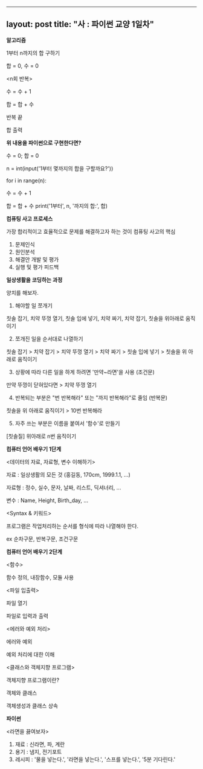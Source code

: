 ----
layout: post
title: "사 : 파이썬 교양 1일차"
----

**알고리즘**

1부터 n까지의 합 구하기

합 = 0, 수 = 0

<n회 반복>

수 = 수 + 1

합 = 합 + 수

반복 끝

합 출력

**위 내용을 파이썬으로 구현한다면?**

수 = 0; 합 = 0

n = int(input('1부터 몇까지의 합을 구할까요?'))

for i in range(n):

  수 = 수 + 1
  
  합 = 합 + 수
 print('1부터', n, '까지의 합:', 합)
 
 
 **컴퓨팅 사고 프로세스**
 
 가장 합리적이고 효율적으로 문제를 해결하고자 하는 것이 컴퓨팅 사고의 핵심
 
 1) 문제인식
 2) 원인분석
 3) 해결안 개발 및 평가
 4) 실행 및 평가 피드백

**일상생활을 코딩하는 과정**

양치를 해보자.

1) 해야할 일 쪼개기

칫솔 잡기, 치약 뚜껑 열기, 칫솔 입에 넣기, 치약 짜기, 치약 잡기, 칫솔을 위아래로 움직이기

2) 쪼개진 일을 순서대로 나열하기

칫솔 잡기 > 치약 잡기 > 치약 뚜껑 열기 >  치약 짜기 > 칫솔 입에 넣기 > 칫솔을 위 아래로 움직이기

3) 상황에 따라 다른 일을 하게 하려면 '만약~라면'을 사용 (조건문)

만약 뚜껑이 닫혀있다면 > 치약 뚜껑 열기

4) 반복되는 부분은 "번 반복해라" 또는 "까지 반복해라"로 줄임 (반복문)

칫솔을 위 아래로 움직이기 > 10번 반복해라

5) 자주 쓰는 부분은 이름을 붙여서 '함수'로 만들기

[칫솔질] 위아래로 n번 움직이기

**컴퓨터 언어 배우기 1단계**

<데이터의 자료, 자료형, 변수 이해하기>

자료 : 일상생활의 모든 것 (홍길동, 170cm, 1999.1.1, ...)

자료형 : 정수, 실수, 문자, 날짜, 리스트, 딕셔너리, ...

변수 : Name, Height, Birth_day, ...

<Syntax & 키워드>

프로그램은 작업처리하는 순서를 형식에 따라 나열해야 한다.

ex 순차구문, 반복구문, 조건구문

**컴퓨터 언어 배우기 2단계**

<함수>

함수 정의, 내장함수, 모듈 사용


<파일 입출력>

파일 열기

파일로 입력과 출력

<에러와 예외 처리>

에러와 예외

예외 처리에 대한 이해

<클래스와 객체지향 프로그램>

객체지향 프로그램이란?

객체와 클래스

객체생성과 클래스 상속


**파이썬**

<라면을 끓여보자>

1) 재료 : 신라면, 파, 계란
2) 용기 : 냄지, 전기포트
3) 레시피 : '물을 넣는다.', '라면을 넣는다.', '스프를 넣는다.', '5분 기다린다.'
